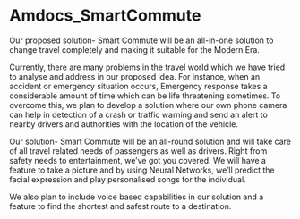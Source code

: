 # Amdocs_SmartCommute
Our proposed solution- Smart Commute will be an all-in-one solution to change travel completely and making it suitable for the Modern Era.

Currently, there are many problems in the travel world which we have tried to analyse and address in our proposed idea. For instance, when an accident or emergency situation occurs, Emergency response takes a considerable amount of time which can be life threatening sometimes. To overcome this, we plan to develop a solution where our own phone camera can  help in detection of a crash or traffic warning and send an alert to nearby drivers and authorities with the location of the vehicle.

Our solution- Smart Commute will be an all-round solution and will take care of all travel related needs of passengers as well as drivers. Right from safety needs to entertainment, we’ve got you covered. We will have a feature to take a picture and by using Neural Networks, we’ll predict the facial expression and play personalised songs for the individual. 

We also plan to include voice based capabilities in our solution and a feature to find the shortest and safest route to a destination.  
